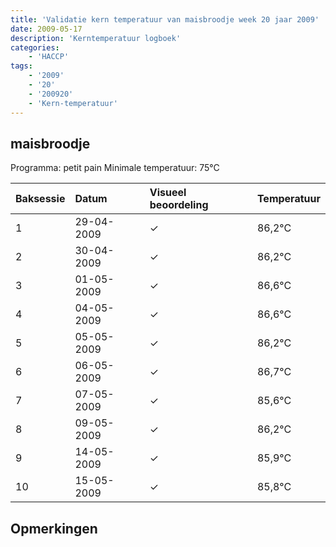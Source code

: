 ```yaml
---
title: 'Validatie kern temperatuur van maisbroodje week 20 jaar 2009'
date: 2009-05-17
description: 'Kerntemperatuur logboek'
categories:
    - 'HACCP'
tags:
    - '2009'
    - '20'
    - '200920'
    - 'Kern-temperatuur'
---
```


## maisbroodje

Programma: petit pain
Minimale temperatuur: 75°C

| Baksessie | Datum | Visueel beoordeling | Temperatuur |
|:---|:---|:---|:---|
| 1 | 29-04-2009 | &check; | 86,2°C |
| 2 | 30-04-2009 | &check; | 86,2°C |
| 3 | 01-05-2009 | &check; | 86,6°C |
| 4 | 04-05-2009 | &check; | 86,6°C |
| 5 | 05-05-2009 | &check; | 86,2°C |
| 6 | 06-05-2009 | &check; | 86,7°C |
| 7 | 07-05-2009 | &check; | 85,6°C |
| 8 | 09-05-2009 | &check; | 86,2°C |
| 9 | 14-05-2009 | &check; | 85,9°C |
| 10 | 15-05-2009 | &check; | 85,8°C |

## Opmerkingen



